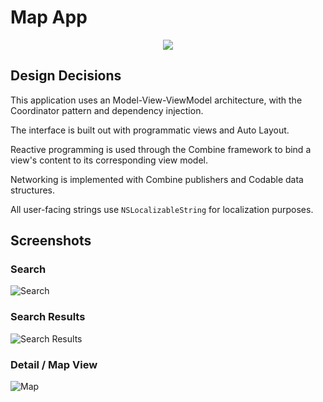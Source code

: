 # Map App

<p align="center">
<img src="./ReadmeResources/GitHubIcon.png">
</p>

## Design Decisions

This application uses an Model-View-ViewModel architecture, with the Coordinator pattern and dependency injection.

The interface is built out with programmatic views and Auto Layout.

Reactive programming is used through the Combine framework to bind a view's content to its corresponding view model.

Networking is implemented with Combine publishers and Codable data structures.

All user-facing strings use `NSLocalizableString` for localization purposes.

## Screenshots

### Search

![Search](./ReadmeResources/Search.png)

### Search Results

![Search Results](./ReadmeResources/SearchResults.png)

### Detail / Map View

![Map](./ReadmeResources/Map.png)
